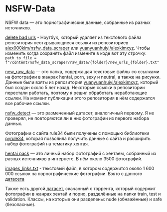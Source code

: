 # NSFW-Data

NSFW data — это порнографические данные, собранные из разных источников.

[delete bad urls](https://github.com/Serfetto/NSFW-Data/blob/main/delete_bad_urls.ipynb) - Ноутбук, который удаляет из текстового файла репозитория неоткрывающиеся ссылки из репозиториев [alex000kim/nsfw_data_scraper](https://github.com/alex000kim/nsfw_data_scraper) или [yuanyuanhuiyi/alexkimxyz](https://github.com/yuanyuanhuiyi/alexkimxyz). Чтобы изменить когда сохранять файл измените в коде вот эту строчку: ```path_to_file = f"/content/nsfw_data_scraper/raw_data/{folder}/new_urls_{folder}.txt"```

[new_raw_data](https://github.com/Serfetto/nsfw_data/tree/main/new_raw_data) — это папка, содержащая текстовые файлы со ссылками на фотографии в жанрах hentai, porn, sexy и neutral, а также на рисунки. Данные были взяты из репозитория [yuanyuanhuiyi/alexkimxyz](https://github.com/yuanyuanhuiyi/alexkimxyz), который был создан около 5 лет назад. Некоторые ссылки в репозитории перестали работать, поэтому я решил обработать неработающие ссылки. На момент публикации этого репозитория в нём содержатся все рабочие ссылки.

[nsfw_detect](https://huggingface.co/datasets/deepghs/nsfw_detect) — это размеченный датасет, аналогичный первому. Я не проверял, не повторяются ли в них фотографии из первого набора данных.

Фотографии с сайта rule34 были получены с помощью библиотеки [pyrule34](https://github.com/Hypick122/pyrule34), которая позволила получить данные с сайта и расширить набор фотографий на тематику хентая.

[hentai pack](https://drive.google.com/drive/folders/13rMPxoGLIsfq8XNqBh0B7qg2a1mP91Cn?usp=sharing) — это личный набор фотографий с хентаем, собранный из разных источников в интернете. В нём около 3500 фотографий.

[images_links.txt](https://drive.google.com/file/d/1VwqsUvuw11htJ2Dqs5PShg7QGq5a7VLs/view?usp=sharing) - текстовый файл, в котором содержится около 1 600 000 ссылок на порнографические фотографии. Взято с данного [датасета](https://pastebin.com/xb4X99cq)

Также есть другой [датасет](https://archive.org/details/dataset-nude), скачанный с торрента, который содержит фотографии в жанрах хентай и порно, разделённые на папки train, test и validation. Классы, на которые они разделены: nude (обнажённые) и safe (безопасные).
